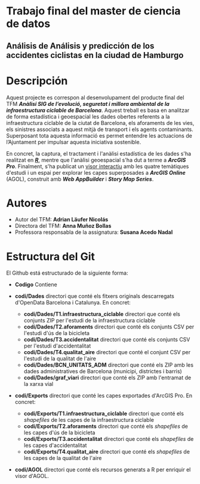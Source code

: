 # Trabajo final del master de ciencia de datos
## Análisis de Análisis y predicción de los accidentes ciclistas en la ciudad de Hamburgo


#  Descripción
Aquest projecte es correspon al desenvolupament del producte final del TFM _**Anàlisi SIG de l’evolució, seguretat i millora ambiental de la infraestructura ciclable de Barcelona**_. Aquest treball es basa en analitzar de forma estadística i geoespacial les dades obertes referents a la infraestructura ciclable de la ciutat de Barcelona, els aforaments de les vies, els sinistres associats a aquest mitjà de transport i els agents contaminants. Superposant tota aquesta informació es permet entendre les actuacions de l’Ajuntament per impulsar aquesta iniciativa sostenible.

En concret, la captura, el tractament i l'anàlisi estadística de les dades s'ha realitzat en ***[R](https://patriciaandolz.github.io/tfm/)***, mentre que l'anàlisi geoespacial s'ha dut a terme a ***ArcGIS Pro***. Finalment, s'ha publicat un [visor interactiu](https://patriciaandolz.maps.arcgis.com/apps/MapSeries/index.html?appid=d3808fb4190b40939b9d3bfea61f7f7b) amb les quatre temàtiques d'estudi i un espai per explorar les capes superposades a ***ArcGIS Online*** (AGOL), construit amb ***Web AppBuilder*** i ***Story Map Series***.

# Autores
* Autor del TFM: **Adrian Läufer Nicolás**
* Directora del TFM: **Anna Muñoz Bollas**
* Professora responsabla de la assignatura: **Susana Acedo Nadal**

# Estructura del Git
El Github está estructurado de la siguiente forma:
*  **Codigo** Contiene

*  **codi/Dades** directori que conté els fitxers originals descarregats d'OpenData Barcelona i Catalunya. En concret:
     *  **codi/Dades/T1.infraestructura_ciclable** directori que conté els conjunts ZIP per l'estudi de la infraestructura ciclable
     *  **codi/Dades/T2.aforaments** directori que conté els conjunts CSV per l'estudi d'ús de la bicicleta
     *  **codi/Dades/T3.accidentalitat** directori que conté els conjunts CSV per l'estudi d'accidentalitat
     *  **codi/Dades/T4.qualitat_aire** directori que conté el conjunt CSV per l'estudi de la qualitat de l'aire
     *  **codi/Dades/BCN_UNITATS_ADM** directori que conté els ZIP amb les dades administratives de Barcelona (municipi, districtes i barris)
     *  **codi/Dades/graf_viari** directori que conté els ZIP amb l'entramat de la xarxa vial     


*  **codi/Exports** directori que conté les capes exportades d'ArcGIS Pro. En concret:
     *  **codi/Exports/T1.infraestructura_ciclable** directori que conté els _shapefiles_ de les capes de la infraestructura ciclable
     *  **codi/Exports/T2.aforaments** directori que conté els _shapefiles_ de les capes d'ús de la bicicleta
     *  **codi/Exports/T3.accidentalitat** directori que conté els _shapefiles_ de les capes d'accidentalitat
     *  **codi/Exports/T4.qualitat_aire** directori que conté els _shapefiles_ de les capes de la qualitat de l'aire


*  **codi/AGOL** directori que conté els recursos generats a R per enriquir el visor d'AGOL.
